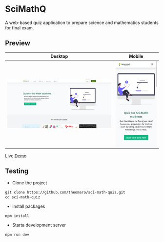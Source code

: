 # SciMathQ

A web-based quiz application to prepare science and mathematics students for final exam.

## Preview

|          Desktop           |          Mobile           |
| :------------------------: | :-----------------------: |
| ![](./desktop-preview.png) | ![](./mobile-preview.png) |

Live [Demo](https://sci-math-quiz.vercel.app/)

## Testing

- Clone the project

```npm
git clone https://github.com/theomaro/sci-math-quiz.git
cd sci-math-quiz
```

- Install packages

```npm
npm install
```

- Starta development server

```npm
npm run dev
```
